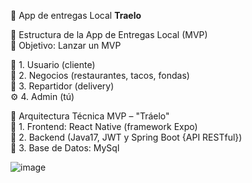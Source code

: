 🚀 App de entregas Local <strong>Traelo</strong>

🧩 Estructura de la App de Entregas Local (MVP)<br>
🎯 Objetivo:
Lanzar un MVP

👤 1. Usuario (cliente)<br>
🏪 2. Negocios (restaurantes, tacos, fondas)<br>
🛵 3. Repartidor (delivery)<br>
⚙️ 4. Admin (tú)

🧱 Arquitectura Técnica MVP – "Tráelo"<br>
🔹 1. Frontend: React Native (framework Expo)<br>
🔹 2. Backend (Java17, JWT y Spring Boot {API RESTful})<br>
🔹 3. Base de Datos: MySql

![image](https://github.com/user-attachments/assets/268d3c3d-026f-4993-b398-ae521c7ac3ae)

